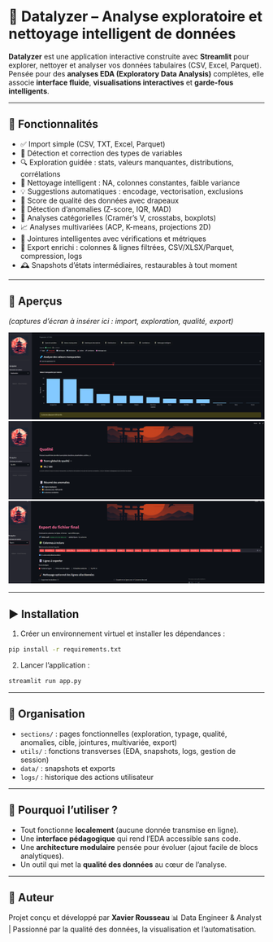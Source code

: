 # 🌸 Datalyzer – Analyse exploratoire et nettoyage intelligent de données

**Datalyzer** est une application interactive construite avec **Streamlit** pour explorer, nettoyer et analyser vos données tabulaires (CSV, Excel, Parquet).
Pensée pour des **analyses EDA (Exploratory Data Analysis)** complètes, elle associe **interface fluide**, **visualisations interactives** et **garde-fous intelligents**.

---

## 🚀 Fonctionnalités

* ✅ Import simple (CSV, TXT, Excel, Parquet)
* 🧬 Détection et correction des types de variables
* 🔍 Exploration guidée : stats, valeurs manquantes, distributions, corrélations
* 🧹 Nettoyage intelligent : NA, colonnes constantes, faible variance
* 💡 Suggestions automatiques : encodage, vectorisation, exclusions
* 🧪 Score de qualité des données avec drapeaux
* 🚨 Détection d’anomalies (Z-score, IQR, MAD)
* 🎯 Analyses catégorielles (Cramér’s V, crosstabs, boxplots)
* 📈 Analyses multivariées (ACP, K-means, projections 2D)
* 🔗 Jointures intelligentes avec vérifications et métriques
* 💾 Export enrichi : colonnes & lignes filtrées, CSV/XLSX/Parquet, compression, logs
* 🕰️ Snapshots d’états intermédiaires, restaurables à tout moment

---

## 📸 Aperçus

*(captures d’écran à insérer ici : import, exploration, qualité, export)*

![Exploration](docs/screenshot_exploration.png)
![Qualité des données](docs/screenshot_quality.png)
![Export](docs/screenshot_export.png)

---

## ▶️ Installation

1. Créer un environnement virtuel et installer les dépendances :

```bash
pip install -r requirements.txt
```

2. Lancer l’application :

```bash
streamlit run app.py
```

---

## 📂 Organisation

* `sections/` : pages fonctionnelles (exploration, typage, qualité, anomalies, cible, jointures, multivariée, export)
* `utils/` : fonctions transverses (EDA, snapshots, logs, gestion de session)
* `data/` : snapshots et exports
* `logs/` : historique des actions utilisateur

---

## 📌 Pourquoi l’utiliser ?

* Tout fonctionne **localement** (aucune donnée transmise en ligne).
* Une **interface pédagogique** qui rend l’EDA accessible sans code.
* Une **architecture modulaire** pensée pour évoluer (ajout facile de blocs analytiques).
* Un outil qui met la **qualité des données** au cœur de l’analyse.

---

## 👤 Auteur

Projet conçu et développé par **Xavier Rousseau**
📊 Data Engineer & Analyst | Passionné par la qualité des données, la visualisation et l’automatisation.

 